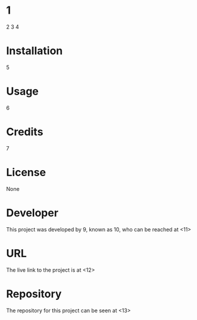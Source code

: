 
  
  # 1

  2 3 4

# Installation

5

# Usage

6

# Credits

7

# License

None

# Developer

This project was developed by 9, known as 10, who can be reached at <11>

# URL

The live link to the project is at <12>

# Repository

The repository for this project can be seen at <13>

